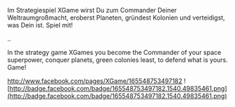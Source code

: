 Im Strategiespiel XGame wirst Du zum Commander Deiner Weltraumgroßmacht, eroberst Planeten, gründest Kolonien und verteidigst, was Dein ist. Spiel mit!

..

In the strategy game XGames you become the Commander of your space superpower, conquer planets, green colonies least, to defend what is yours. Game!



http://www.facebook.com/pages/XGame/165548753497182
![http://badge.facebook.com/badge/165548753497182.1540.49835461.png](http://badge.facebook.com/badge/165548753497182.1540.49835461.png)
